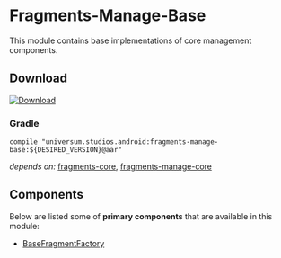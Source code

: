Fragments-Manage-Base
===============

This module contains base implementations of core management components.

## Download ##
[![Download](https://api.bintray.com/packages/universum-studios/android/universum.studios.android%3Afragments/images/download.svg)](https://bintray.com/universum-studios/android/universum.studios.android%3Afragments/_latestVersion)

### Gradle ###

    compile "universum.studios.android:fragments-manage-base:${DESIRED_VERSION}@aar"

_depends on:_
[fragments-core](https://github.com/universum-studios/android_fragments/tree/master/library-core),
[fragments-manage-core](https://github.com/universum-studios/android_fragments/tree/master/library-manage-core)

## Components ##

Below are listed some of **primary components** that are available in this module:

- [BaseFragmentFactory](https://github.com/universum-studios/android_fragments/tree/master/library-manage-base/src/main/java/universum/studios/android/fragment/manage/BaseFragmentFactory.java)
